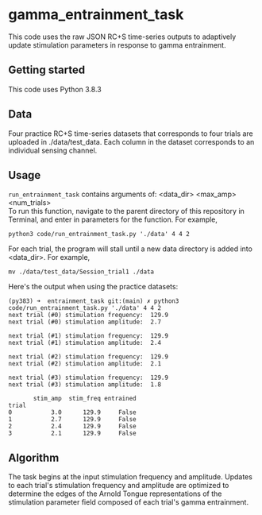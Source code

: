 # gamma_entrainment_task

This code uses the raw JSON RC+S time-series outputs to adaptively update stimulation parameters in response to gamma entrainment.

## Getting started

This code uses Python 3.8.3 

## Data
Four practice RC+S time-series datasets that corresponds to four trials are uploaded in ./data/test_data. Each column in the dataset corresponds to an individual sensing channel.

## Usage
```run_entrainment_task``` contains arguments of: <data_dir> <max_amp> <num_trials> <channel>
<br/>To run this function, navigate to the parent directory of this repository in Terminal, and enter in parameters for the function. For example,
```
python3 code/run_entrainment_task.py './data' 4 4 2
```

For each trial, the program will stall until a new data directory is added into <data_dir>. For example,
```
mv ./data/test_data/Session_trial1 ./data
```
Here's the output when using the practice datasets:
```
(py383) ➜  entrainment_task git:(main) ✗ python3 code/run_entrainment_task.py './data' 4 4 2
next trial (#0) stimulation frequency:  129.9
next trial (#0) stimulation amplitude:  2.7 

next trial (#1) stimulation frequency:  129.9
next trial (#1) stimulation amplitude:  2.4 

next trial (#2) stimulation frequency:  129.9
next trial (#2) stimulation amplitude:  2.1 

next trial (#3) stimulation frequency:  129.9
next trial (#3) stimulation amplitude:  1.8 

       stim_amp  stim_freq entrained
trial                               
0           3.0      129.9     False
1           2.7      129.9     False
2           2.4      129.9     False
3           2.1      129.9     False
```

## Algorithm
The task begins at the input stimulation frequency and amplitude. Updates to each trial's stimulation frequency and amplitude are optimized to determine the edges of the Arnold Tongue representations of the stimulation parameter field composed of each trial's gamma entrainment. 
